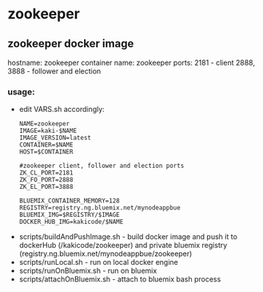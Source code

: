 # zookeeper

## zookeeper docker image

hostname: zookeeper 
container name: zookeeper 
ports:
	2181 - client
	2888, 3888 - follower and election

### usage:

- edit VARS.sh accordingly:
  ```
  NAME=zookeeper
  IMAGE=kaki-$NAME
  IMAGE_VERSION=latest
  CONTAINER=$NAME
  HOST=$CONTAINER
  
  #zookeeper client, follower and election ports
  ZK_CL_PORT=2181
  ZK_FO_PORT=2888
  ZK_EL_PORT=3888
  
  BLUEMIX_CONTAINER_MEMORY=128
  REGISTRY=registry.ng.bluemix.net/mynodeappbue
  BLUEMIX_IMG=$REGISTRY/$IMAGE
  DOCKER_HUB_IMG=kakicode/$NAME
  ```
- scripts/buildAndPushImage.sh - build docker image and push it to dockerHub (/kakicode/zookeeper) and private bluemix registry (registry.ng.bluemix.net/mynodeappbue/zookeeper)
- scripts/runLocal.sh - run on local docker engine
- scripts/runOnBluemix.sh - run on bluemix
- scripts/attachOnBluemix.sh - attach to bluemix bash process

